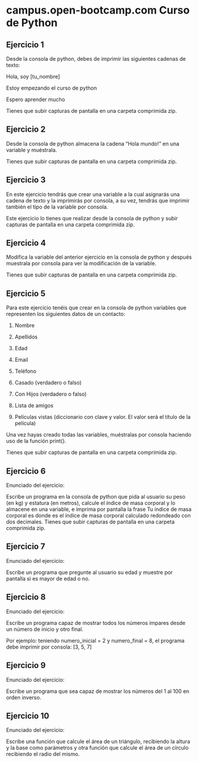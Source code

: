 # campus.open-bootcamp.com Curso de Python

## Ejercicio 1
Desde la consola de python, debes de imprimir las siguientes cadenas de texto:

Hola, soy [tu_nombre]

Estoy empezando el curso de python

Espero aprender mucho

Tienes que subir capturas de pantalla en una carpeta comprimida zip.

## Ejercicio 2
Desde la consola de python almacena la cadena “Hola mundo!” en una variable y muéstrala.

Tienes que subir capturas de pantalla en una carpeta comprimida zip.

## Ejercicio 3
En este ejercicio tendrás que crear una variable a la cual asignarás una cadena de texto y la imprimirás por consola, a su vez, tendrás que imprimir también el tipo de la variable por consola.

Este ejercicio lo tienes que realizar desde la consola de python y subir capturas de pantalla en una carpeta comprimida zip.

## Ejercicio 4
Modifica la variable del anterior ejercicio en la consola de python y después muestrala por consola para ver la modificación de la variable.

Tienes que subir capturas de pantalla en una carpeta comprimida zip.

## Ejercicio 5
Para este ejercicio tenéis que crear en la consola de python variables que representen los siguientes datos de un contacto:

1. Nombre

2. Apellidos

3. Edad

4. Email

5. Teléfono

6. Casado (verdadero o falso)

7. Con Hijos (verdadero o falso)

8. Lista de amigos

9. Películas vistas (diccionario con clave y valor. El valor será el título de la película)

Una vez hayas creado todas las variables, muéstralas por consola haciendo uso de la función print().

Tienes que subir capturas de pantalla en una carpeta comprimida zip.

## Ejercicio 6
Enunciado del ejercicio:

Escribe un programa en la consola de python que pida al usuario su peso (en kg) y estatura (en metros), calcule el índice de masa corporal y lo almacene en una variable, e imprima por pantalla la frase Tu índice de masa corporal es donde es el índice de masa corporal calculado redondeado con dos decimales. Tienes que subir capturas de pantalla en una carpeta comprimida zip.

## Ejercicio 7
Enunciado del ejercicio:

Escribe un programa que pregunte al usuario su edad y muestre por pantalla si es mayor de edad o no.

## Ejercicio 8
Enunciado del ejercicio:

Escribe un programa capaz de mostrar todos los números impares desde un número de inicio y otro final.

Por ejemplo: teniendo numero_inicial = 2 y numero_final = 8, el programa debe imprimir por consola: [3, 5, 7]

## Ejercicio 9
Enunciado del ejercicio:

Escribe un programa que sea capaz de mostrar los números del 1 al 100 en orden inverso.

## Ejercicio 10
Enunciado del ejercicio:

Escribe una función que calcule el área de un triángulo, recibiendo la altura y la base como parámetros y otra función que calcule el área de un círculo recibiendo el radio del mismo.
